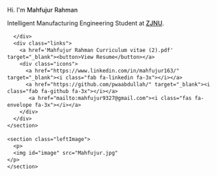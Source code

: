 <!DOCTYPE html>
<html lang="en">
<head>
  <meta charset="UTF-8">
  <meta name="viewport" content="width=device-width, initial-scale=1.0">
  <link rel="stylesheet" href="styles.css">
  <link rel="icon" href="assets/Favicon.png">
  <link href="https://fonts.googleapis.com/css2?family=Roboto:wght@300;500&display=swap" rel="stylesheet">
  <title>Mahfujur's Bio</title>
  <script src="https://kit.fontawesome.com/841811b8a8.js" crossorigin="anonymous"></script>
</head>
<body>
  <section class="container">
    <section class="rightInfo">
      <p id="header">Hi. I'm <span style="font-weight: 500;">Mahfujur Rahman</span></p>
      <div class="aboutInfo">
        <p>Intelligent Manufacturing Engineering Student at <a href="[https://about.facebook.com/?utm_source=meta.com&utm_medium=redirect](http://www.zjnu.edu.cn/english/)">
           <span style="font-weight: 500;">ZJNU</span></a>.</p>
        
    
      
      </div>
      <div class="links">
        <a href='Mahfujur Rahman Curriculum vitae (2).pdf' target="_blank"><button>View Resume</button></a>
        <div class="icons">
          <a href="https://www.linkedin.com/in/mahfujur163/" target="_blank"><i class="fab fa-linkedin fa-3x"></i></a>
          <a href="https://github.com/pwaabdullah/" target="_blank"><i class="fab fa-github fa-3x"></i></a>
           <a href="mailto:mahfujur9327@gmail.com"><i class="fas fa-envelope fa-3x"></i></a>
        </div>
      </div>
    </section>
    
    <section class="leftImage">
      <p>
      <img id="image" src="Mahfujur.jpg" 
    </p>
    </section>
  </section>

</body>

</html>
